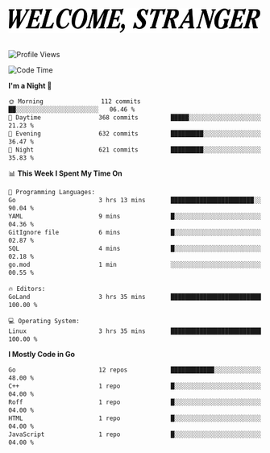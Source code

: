 <div>
  <picture>
    <source media="(prefers-color-scheme: dark)" srcset="./headers/welcome_white.png">
    <img alt="WELCOME, STRANGER" src="./headers/welcome.png" width="500">
  </picture>
</div>

<br>

![Profile Views](https://komarev.com/ghpvc/?username=darleet&color=blue)

<!--START_SECTION:waka-->
![Code Time](http://img.shields.io/badge/Code%20Time-186%20hrs%2045%20mins-blue)

**I'm a Night 🦉** 

```text
🌞 Morning                112 commits         ██░░░░░░░░░░░░░░░░░░░░░░░   06.46 % 
🌆 Daytime                368 commits         █████░░░░░░░░░░░░░░░░░░░░   21.23 % 
🌃 Evening                632 commits         █████████░░░░░░░░░░░░░░░░   36.47 % 
🌙 Night                  621 commits         █████████░░░░░░░░░░░░░░░░   35.83 % 
```


📊 **This Week I Spent My Time On** 

```text
💬 Programming Languages: 
Go                       3 hrs 13 mins       ███████████████████████░░   90.04 % 
YAML                     9 mins              █░░░░░░░░░░░░░░░░░░░░░░░░   04.36 % 
GitIgnore file           6 mins              █░░░░░░░░░░░░░░░░░░░░░░░░   02.87 % 
SQL                      4 mins              █░░░░░░░░░░░░░░░░░░░░░░░░   02.18 % 
go.mod                   1 min               ░░░░░░░░░░░░░░░░░░░░░░░░░   00.55 % 

🔥 Editors: 
GoLand                   3 hrs 35 mins       █████████████████████████   100.00 % 

💻 Operating System: 
Linux                    3 hrs 35 mins       █████████████████████████   100.00 % 
```

**I Mostly Code in Go** 

```text
Go                       12 repos            ████████████░░░░░░░░░░░░░   48.00 % 
C++                      1 repo              █░░░░░░░░░░░░░░░░░░░░░░░░   04.00 % 
Roff                     1 repo              █░░░░░░░░░░░░░░░░░░░░░░░░   04.00 % 
HTML                     1 repo              █░░░░░░░░░░░░░░░░░░░░░░░░   04.00 % 
JavaScript               1 repo              █░░░░░░░░░░░░░░░░░░░░░░░░   04.00 % 
```




<!--END_SECTION:waka-->
